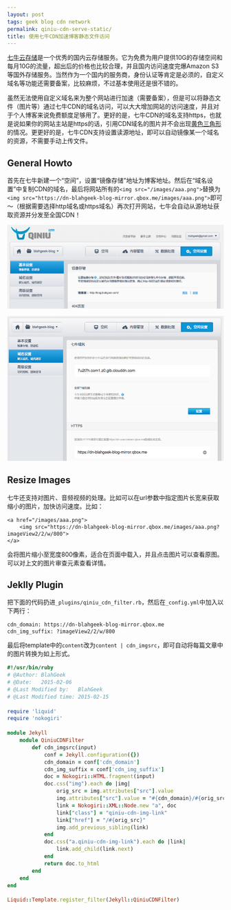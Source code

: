 ```yaml
---
layout: post
tags: geek blog cdn network
permalink: qiniu-cdn-serve-static/
title: 使用七牛CDN加速博客静态文件访问
---
```


[七牛云存储](www.qiniu.com)是一个优秀的国内云存储服务。它为免费为用户提供10G的存储空间和每月10G的流量，超出后的价格也比较合理，并且国内访问速度完爆Amazon S3等国外存储服务。当然作为一个国内的服务商，身份认证等肯定是必须的，自定义域名等功能还需要备案，比较麻烦，不过基本使用还是很不错的。

虽然无法使用自定义域名来为整个网站进行加速（需要备案），但是可以将静态文件（图片等）通过七牛CDN的域名访问，可以大大增加网站的访问速度，并且对于个人博客来说免费额度足够用了。更好的是，七牛CDN的域名支持https，也就是说如果你的网站主站是https的话，引用CDN域名的图片并不会出现[黄色三角形](http://stackoverflow.com/questions/6465137/partial-ssl-in-chrome)的情况。更更好的是，七牛CDN支持设置读源地址，即可以自动镜像某一个域名的资源，不需要手动上传文件。

## General Howto

首先在七牛新建一个“空间”，设置“镜像存储”地址为博客地址。然后在“域名设置”中复制CDN的域名，最后将网站所有的`<img src="/images/aaa.png">`替换为`<img src="https://dn-blahgeek-blog-mirror.qbox.me/images/aaa.png">`即可～（根据需要选择http域名或https域名）再次打开网站，七牛会自动从源地址获取资源并分发至全国CDN！

![](images/qiniu-setting-mirror.png)

![](images/qiniu-setting-domain.png)

## Resize Images

七牛还支持对图片、音频视频的处理。比如可以在url参数中指定图片长宽来获取缩小的图片，加快访问速度。比如：

```
<a href="/images/aaa.png">
    <img src="https://dn-blahgeek-blog-mirror.qbox.me/images/aaa.png?imageView2/2/w/800">
</a>
```

会将图片缩小至宽度800像素，适合在页面中载入，并且点击图片可以查看原图。可以对上文的图片审查元素查看详情。

## Jeklly Plugin

把下面的代码扔进`_plugins/qiniu_cdn_filter.rb`，然后在`_config.yml`中加入以下两行：

```
cdn_domain: https://dn-blahgeek-blog-mirror.qbox.me
cdn_img_suffix: ?imageView2/2/w/800
```

最后将template中的`content`改为`content | cdn_imgsrc`，即可自动将每篇文章中的图片转换为如上形式。

```ruby
#!/usr/bin/ruby
# @Author: BlahGeek
# @Date:   2015-02-06
# @Last Modified by:   BlahGeek
# @Last Modified time: 2015-02-15

require 'liquid'
require 'nokogiri'

module Jekyll
    module QiniuCDNFilter
        def cdn_imgsrc(input)
            conf = Jekyll.configuration({})
            cdn_domain = conf['cdn_domain']
            cdn_img_suffix = conf['cdn_img_suffix']
            doc = Nokogiri::HTML.fragment(input)
            doc.css("img").each do |img|
                orig_src = img.attributes["src"].value
                img.attributes["src"].value = "#{cdn_domain}/#{orig_src}#{cdn_img_suffix}"
                link = Nokogiri::XML::Node.new "a", doc
                link["class"] = "qiniu-cdn-img-link"
                link["href"] = "/#{orig_src}"
                img.add_previous_sibling(link)
            end
            doc.css("a.qiniu-cdn-img-link").each do |link|
                link.add_child(link.next)
            end
            return doc.to_html
        end
    end
end

Liquid::Template.register_filter(Jekyll::QiniuCDNFilter)
```
